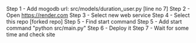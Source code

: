 Step 1 - Add mogodb url: src/models/duration_user.py  [line no 7]
Step 2 - Open https://render.com
Step 3 - Select new web service
Step 4 - Select this repo [forked repo]
Step 5 - Find start command
Step 5 - Add start command "python src/main.py"
Step 6 - Deploy it
Step 7 - Wait for some time and check site